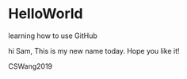 # HelloWorld
learning how to use GitHub

hi Sam, 
This is my new name today. Hope you like it!

CSWang2019
